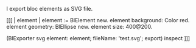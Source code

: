 I export bloc elements as SVG file.

[[[
| element |
element := BlElement new.
element background: Color red.
element geometry: BlEllipse new.
element size: 400@200.

(BlExporter svg element: element; fileName: 'test.svg'; export) inspect
]]]